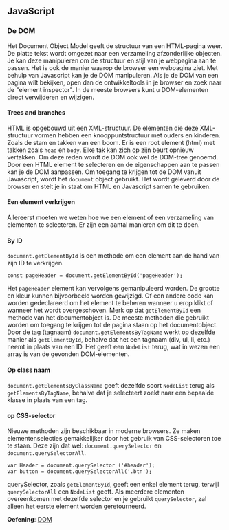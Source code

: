 ## JavaScript

### De DOM
Het Document Object Model geeft de structuur van een HTML-pagina weer. De platte tekst wordt omgezet naar een verzameling afzonderlijke objecten. Je kan deze manipuleren om de structuur en stijl van je webpagina aan te passen.
Het is ook de manier waarop de browser een webpagina ziet. Met behulp van Javascript kan je de DOM manipuleren.
Als je de DOM van een pagina wilt bekijken, open dan de ontwikkeltools in je browser en zoek naar de "element inspector". In de meeste browsers kunt u DOM-elementen direct verwijderen en wijzigen.

#### Trees and branches
HTML is opgebouwd uit een XML-structuur. 
De elementen die deze XML-structuur vormen hebben een knooppuntstructuur met ouders en kinderen. Zoals de stam en takken van een boom. Er is een root element (html) met takken zoals `head` en `body`. Elke tak kan zich op zijn beurt opnieuw vertakken.
Om deze reden wordt de DOM ook wel de DOM-tree genoemd.
Door een HTML element te selecteren en de eigenschappen aan te passen kan je de DOM aanpassen.
Om toegang te krijgen tot de DOM vanuit Javascript, wordt het `document` object gebruikt. 
Het wordt geleverd door de browser en stelt je in staat om HTML en Javascript samen te gebruiken.

#### Een element verkrijgen
Allereerst moeten we weten hoe we een element of een verzameling van elementen te selecteren. 
Er zijn een aantal manieren om dit te doen.

#### By ID
`document.getElementById` is een methode om een element aan de hand van zijn ID te verkrijgen.

`const pageHeader = document.getElementById('pageHeader');`

Het `pageHeader` element kan vervolgens gemanipuleerd worden. 
De grootte en kleur kunnen bijvoorbeeld worden gewijzigd. 
Of een andere code kan worden gedeclareerd om het element te beheren wanneer u erop klikt of wanneer het wordt overgeschoven.
Merk op dat `getElementById` een methode van het documentobject is. 
De meeste methoden die gebruikt worden om toegang te krijgen tot de pagina staan op het documentobject.
Door de tag (tagnaam)
`document.getElementsByTagName` werkt op dezelfde manier als `getElementById`, behalve dat het een tagnaam (div, ul, li, etc.) neemt in plaats van een ID. Het geeft een `NodeList` terug, wat in wezen een array is van de gevonden DOM-elementen.

#### Op class naam
`document.getElementsByClassName` geeft dezelfde soort `NodeList` terug als `getElementsByTagName`, behalve dat je selecteert zoekt naar een bepaalde klasse in plaats van een tag.

#### op CSS-selector
Nieuwe methoden zijn beschikbaar in moderne browsers. 
Ze maken elementenselecties gemakkelijker door het gebruik van CSS-selectoren toe te staan. 
Deze zijn dat wel: `document.querySelector` en `document.querySelectorAll`.
```
var Header = document.querySelector ('#header');
var button = document.querySelectorAll('.btn');
```
querySelector, zoals `getElementById`, geeft een enkel element terug, terwijl `querySelectorAll` een `NodeList` geeft. 
Als meerdere elementen overeenkomen met dezelfde selector en je gebruikt `querySelector`, zal alleen het eerste element worden geretourneerd.


**Oefening**: [DOM](./exercise.md)
